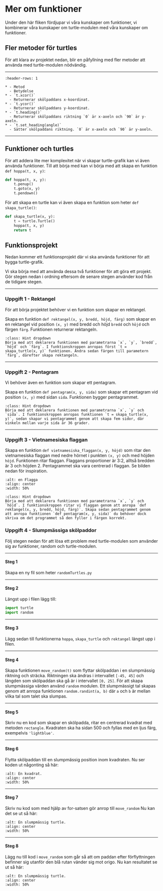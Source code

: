 # Mer om funktioner
Under den här fliken fördjupar vi våra kunskaper om funktioner, vi kombinerar våra kunskaper om turtle-modulen med våra kunskaper om funktioner.

## Fler metoder för turtles
För att klara av projektet nedan, blir en påfyllning med fler metoder att använda med turtle-modulen nödvändig.

---
```{list-table}
:header-rows: 1

* - Metod
  - Betydelse
* - `t.xcor()`
  - Returnerar skölpaddans x-koordinat.
* - `t.ycor()`
  - Returnerar skölpaddans y-koordinat.
* - `t.heading()`
  - Returnerar skölpaddans riktning `0` är x-axeln och `90` är y-axeln.
* - `t.set_heading(angle)`
  - Sätter skölpaddans riktning. `0` är x-axeln och `90` är y-axeln.
``` 
---
## Funktioner och turtles

För att addera lite mer komplexitet när vi skapar turtle-grafik kan vi även använda funktioner. Till att börja med kan vi börja med att skapa en funktion `def hoppa(t, x, y)`:

```python
def hoppa(t, x, y):
    t.penup()
    t.goto(x, y)
    t.pendown()
```

För att skapa en turtle kan vi även skapa en funktion som heter `def skapa_turtle()`:

```python
def skapa_turtle(x, y):
    t = turtle.Turtle()
    hoppa(t, x, y)
    return t
```

## Funktionsprojekt
Nedan kommer ett funktionsprojekt där vi ska använda funktioner för att bygga turtle-grafik.

Vi ska börja med att använda dessa två funktioner för att göra ett projekt. Gör stegen nedan i ordning eftersom de senare stegen använder kod från de tidigare stegen.

---
### Uppgift 1 - Rektangel
För att börja projektet behöver vi en funktion som skapar en rektangel.

Skapa en funktion `def rektangel(x, y, bredd, höjd, färg)` som skapar en en rektangel vid position `(x, y)` med bredd och höjd `bredd` och `höjd` och färgen `färg`. Funktionen returnerar rektangeln.

```{admonition} Tips
:class: Hint dropdown
Börja med att deklarera funktionen med parametrarna `x`, `y`, `bredd`, `höjd` och `färg`. I funktionskroppen anropas först `t = skapa_turtle(x, y)` funktionen. Ändra sedan färgen till parametern `färg`, därefter skapa rektangeln.
```
---
### Uppgift 2 - Pentagram
Vi behöver även en funktion som skapar ett pentagram.

Skapa en funktion `def pentagram(x, y, sida)` som skapar ett pentagram vid position `(x, y)` med sidan `sida`. Funktionen bygger pentagrammet.

```{admonition} Tips
:class: Hint dropdown
Börja med att deklarera funktionen med parametrarna `x`, `y` och `sida`. I funktionskroppen anropas funktionen `t = skapa_turtle(x, y)`, sedan skapar vi pentagrammet genom att skapa fem sidor, där vinkeln mellan varje sida är 36 grader.
```
---
### Uppgift 3 - Vietnamesiska flaggan

Skapa en funktion `def vietnamesiska_flaggan(x, y, höjd)` som ritar den vietnamesiska flaggan med nedre hörnet i punkten `(x, y)` och med höjden `höjd`. Funktionen ritar flaggan. Flaggans proportioner är 3:2, alltså bredden är 3 och höjden 2. Pentagrammet ska vara centrerad i flaggan. Se bilden nedan för inspiration.

```{image} img/vietnam.png
:alt: en Flagga
:align: center
:width: 50%
```
```admonition} Tips
:class: Hint dropdown
Börja med att deklarera funktionen med parametrarna `x`, `y` och `höjd`. I funktionskroppen ritar vi flaggan genom att anropa `def rektangel(x, y, bredd, höjd, färg)`. Skapa sedan pentagrammet genom att anropa funktionen `def pentagram(x, y, sida)` du behöver dock skriva om det programmet så den fyller i färgen korrekt.
```

### Uppgift 4 - Slumpmässiga skölpaddor
Följ stegen nedan för att lösa ett problem med turtle-modulen som använder sig av funktioner, random och turtle-modulen.

---
#### Steg 1
Skapa en ny fil som heter `randomTurtles.py`

---
#### Steg 2
Längst upp i filen lägg till:

```python	
import turtle
import random
```
---
#### Steg 3
Lägg sedan till funktionerna `hoppa`, `skapa_turtle` och `rektangel` längst upp i filen.

---
#### Steg 4
Skapa funktionen `move_random(t)` som flyttar skölpaddan i en slumpmässig riktning och sträcka. Riktningen ska ändras i intervallet `[-45, 45]` och längden som skölpaddan ska gå är i intervallet `[0, 25]`. För att skapa slumpmässiga värden använd `random` modulen. Ett slumpmässigt tal skapas genom att anropa funktionen `random.randint(a, b)` där `a` och `b` är mellan vilka tal som talet ska slumpas. 

---
#### Steg 5
Skriv nu en kod som skapar en skölpadda, ritar en centrerad kvadrat med metoden `rectangle`. Kvadraten ska ha sidan 500 och fyllas med en ljus färg, exempelvis `'lightblue'`. 

---
#### Steg 6
Flytta skölpaddan till en slumpmässig position inom kvadraten. Nu ser koden ut någonting så här:

```{image} img/turtleSquare.PNG
:alt: En kvadrat.
:align: center
:width: 50%
```

---
#### Steg 7
Skriv nu kod som med hjälp av for-satsen gör anrop till `move_random` Nu kan det se ut så här:

```{image} img/turtleRandomStart.PNG
:alt: En slumpmässig turtle.
:align: center
:width: 50%
```

---
#### Steg 8
Lägg nu till kod i `move_random` som går så att om paddan efter förflyttningen befinner sig utanför den blå rutan vänder sig mot origo. Nu kan resultatet se ut så här:

```{image} img/turtleRandomSecond.PNG
:alt: En slumpmässig turtle.
:align: center
:width: 50%
```


